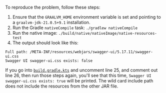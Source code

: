 To reproduce the problem, follow these steps:

1. Ensure that the `GRAALVM_HOME` environment variable is set and pointing to a `graalvm-jdk-21.0.5+9.1` installation.
2. Run the Gradle `nativeCompile` task: `./gradlew nativeCompile`
3. Run the native image: `./build/native/nativeImage/native-resources-test`
4. The output should look like this:

```
Full path: /META-INF/resources/webjars/swagger-ui/5.17.11/swagger-ui.css
Swagger UI swagger-ui.css exists: false
```

If you go into [`build.gradle.kts`](build.gradle.kts) and uncomment line 25, and comment out line 26, then run those
steps again, you'll see that this time, `Swagger UI swagger-ui.css exists: true` will be printed. The wild card include
path does not include the resources from the other JAR file.  